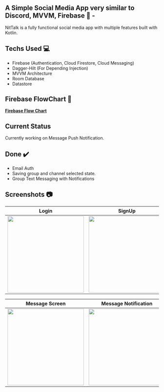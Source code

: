 ## A Simple Social Media App very similar to Discord, MVVM, Firebase 🚀 -
NitTalk is a fully functional social media app with multiple features built with Kotlin.

## Techs Used 💻
- Firebase (Authentication, Cloud Firestore, Cloud Messaging)
- Dagger-Hilt (For Depending Injection)
- MVVM Architecture
- Room Database
- Datastore

## Firebase FlowChart 👀
 [**Firebase Flow Chart**](https://whimsical.com/nit-talk-firebase-flowchart-AqJqtDqdypWyPiYBVTG5cS)

## Current Status
Currently working on Message Push Notification.

## Done ✔️
- Email Auth
- Saving group and channel selected state.
- Group Text Messaging with Notifications

## Screenshots 📷
| Login | SignUp | Info | HomeScreen |
| ----- | ------ | ---- | ---------- |
| <img src="https://user-images.githubusercontent.com/65807152/124163947-cabd2680-dabd-11eb-8eaf-0210bb6456e3.jpg" width=250> | <img src="https://user-images.githubusercontent.com/65807152/124163951-cc86ea00-dabd-11eb-86bb-b6ae2b4f32a1.jpg" width=250> | <img src="https://user-images.githubusercontent.com/65807152/124163953-cd1f8080-dabd-11eb-9f73-3a4570f2429f.jpg" width=250> | <img src="https://user-images.githubusercontent.com/65807152/124163954-ce50ad80-dabd-11eb-9ee3-4da91729fb81.jpg" width=250> |

| Message Screen | Message Notification |
| -------------- | -------------------- |
| <img src="https://user-images.githubusercontent.com/65807152/124779825-b666a700-df5f-11eb-9442-0da893d1786c.jpg" width=250> | <img src="https://user-images.githubusercontent.com/65807152/125169992-5cb5e500-e1ca-11eb-836b-ac2d82a4c23d.jpg" width=250> |


